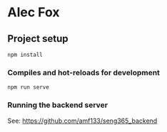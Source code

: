 # Alec Fox

## Project setup
```
npm install
```

### Compiles and hot-reloads for development
```
npm run serve
```

### Running the backend server
See: https://github.com/amf133/seng365_backend
